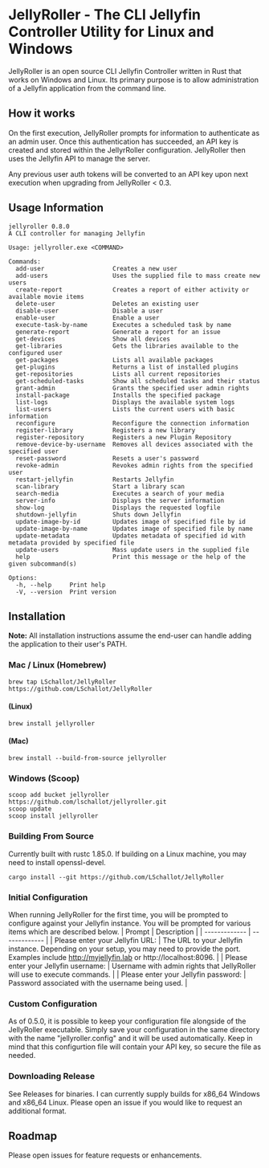 # JellyRoller - The CLI Jellyfin Controller Utility for Linux and Windows

JellyRoller is an open source CLI Jellyfin Controller written in Rust that works on Windows and Linux. Its primary purpose is to allow administration of a Jellyfin application from the command line.

## How it works
On the first execution, JellyRoller prompts for information to authenticate as an admin user.  Once this authentication has succeeded, an API key is created and stored within the JellyrRoller configuration.  JellyRoller then uses the Jellyfin API to manage the server.

Any previous user auth tokens will be converted to an API key upon next execution when upgrading from JellyRoller < 0.3.

## Usage Information

```
jellyroller 0.8.0
A CLI controller for managing Jellyfin

Usage: jellyroller.exe <COMMAND>

Commands:
  add-user                   Creates a new user
  add-users                  Uses the supplied file to mass create new users
  create-report              Creates a report of either activity or available movie items
  delete-user                Deletes an existing user
  disable-user               Disable a user
  enable-user                Enable a user
  execute-task-by-name       Executes a scheduled task by name
  generate-report            Generate a report for an issue
  get-devices                Show all devices
  get-libraries              Gets the libraries available to the configured user
  get-packages               Lists all available packages
  get-plugins                Returns a list of installed plugins
  get-repositories           Lists all current repositories
  get-scheduled-tasks        Show all scheduled tasks and their status
  grant-admin                Grants the specified user admin rights
  install-package            Installs the specified package
  list-logs                  Displays the available system logs
  list-users                 Lists the current users with basic information
  reconfigure                Reconfigure the connection information
  register-library           Registers a new library
  register-repository        Registers a new Plugin Repository
  remove-device-by-username  Removes all devices associated with the specified user
  reset-password             Resets a user's password
  revoke-admin               Revokes admin rights from the specified user
  restart-jellyfin           Restarts Jellyfin
  scan-library               Start a library scan
  search-media               Executes a search of your media
  server-info                Displays the server information
  show-log                   Displays the requested logfile
  shutdown-jellyfin          Shuts down Jellyfin
  update-image-by-id         Updates image of specified file by id
  update-image-by-name       Updates image of specified file by name
  update-metadata            Updates metadata of specified id with metadata provided by specified file
  update-users               Mass update users in the supplied file
  help                       Print this message or the help of the given subcommand(s)

Options:
  -h, --help     Print help
  -V, --version  Print version

```

## Installation

**Note:** All installation instructions assume the end-user can handle adding the application to their user's PATH.

### Mac / Linux (Homebrew)
```
brew tap LSchallot/JellyRoller https://github.com/LSchallot/JellyRoller
```
#### (Linux)
```
brew install jellyroller
```
#### (Mac)
```
brew install --build-from-source jellyroller
```
### Windows (Scoop)
```
scoop add bucket jellyroller https://github.com/lschallot/jellyroller.git
scoop update
scoop install jellyroller
```

### Building From Source

Currently built with rustc 1.85.0. If building on a Linux machine, you may need to install openssl-devel.

```
cargo install --git https://github.com/LSchallot/JellyRoller
```

### Initial Configuration

When running JellyRoller for the first time, you will be prompted to configure against your Jellyfin instance. You will be prompted for various items which are described below.
| Prompt | Description |
| ------------- | ------------- |
| Please enter your Jellyfin URL: | The URL to your Jellyfin instance. Depending on your setup, you may need to provide the port. Examples include http://myjellyfin.lab or http://localhost:8096. |
| Please enter your Jellyfin username: | Username with admin rights that JellyRoller will use to execute commands. |
| Please enter your Jellyfin password: | Password associated with the username being used. |

### Custom Configuration
As of 0.5.0, it is possible to keep your configuration file alongside of the JellyRoller executable.  Simply save your configuration in the same directory with the name "jellyroller.config" and it will be used automatically.  Keep in mind that this configurtion file will contain your API key, so secure the file as needed.

### Downloading Release

See Releases for binaries. I can currently supply builds for x86_64 Windows and x86_64 Linux. Please open an issue if you would like to request an additional format.

## Roadmap

Please open issues for feature requests or enhancements.
